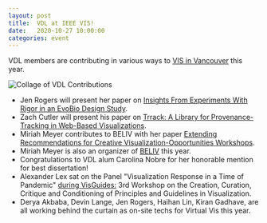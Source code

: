 ```yaml
---
layout: post
title:  VDL at IEEE VIS!
date:   2020-10-27 10:00:00
categories: event
---
```



VDL members are contributing in various ways to [VIS in Vancouver](http://ieeevis.org/year/2019/welcome) this year.


![Collage of VDL Contributions]({{site.base_url}}/assets/images/posts/2019_vis_contribs.png)

 * Jen Rogers will present her paper on [Insights From Experiments With Rigor in an EvoBio Design Study]({{site.base_url}}/publications/2020_infovis_insights/).
 * Zach Cutler will present his paper on [Trrack: A Library for Provenance-Tracking in Web-Based Visualizations]({{site.base_url}}/publications/2020_visshort_trrack/).
 * Miriah Meyer contributes to BELIV with her paper [Extending Recommendations for Creative Visualization-Opportunities Workshops]({{site.base_url}}/publications/2020_beliv_extending/).
 * Miriah Meyer is also an organizer of [BELIV](https://beliv-workshop.github.io/) this year.
 * Congratulations to VDL alum Carolina Nobre for her honorable mention for best dissertation!
 * Alexander Lex sat on the Panel "Visualization Response in a Time of Pandemic" [during VisGuides:](https://nms.kcl.ac.uk/c4pgv/) 3rd Workshop on the Creation, Curation, Critique and Conditioning of Principles and Guidelines in Visualization.
 * Derya Akbaba, Devin Lange, Jen Rogers, Haihan Lin, Kiran Gadhave, are all working behind the curtain as on-site techs for Virtual Vis this year. 
